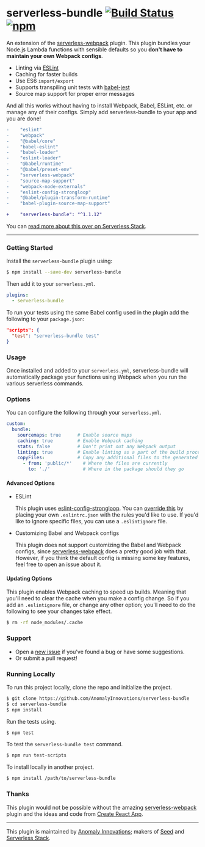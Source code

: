 # serverless-bundle [![Build Status](https://travis-ci.com/AnomalyInnovations/serverless-bundle.svg?branch=master)](https://travis-ci.com/AnomalyInnovations/serverless-bundle) [![npm](https://img.shields.io/npm/v/serverless-bundle.svg)](https://www.npmjs.com/package/serverless-bundle)

An extension of the [serverless-webpack](https://www.github.com/serverless-heaven/serverless-webpack) plugin. This plugin bundles your Node.js Lambda functions with sensible defaults so you **don't have to maintain your own Webpack configs**.

- Linting via [ESLint](https://eslint.org)
- Caching for faster builds
- Use ES6 `import/export`
- Supports transpiling unit tests with [babel-jest](https://github.com/facebook/jest/tree/master/packages/babel-jest)
- Source map support for proper error messages

And all this works without having to install Webpack, Babel, ESLint, etc. or manage any of their configs. Simply add serverless-bundle to your app and you are done!

``` diff
-    "eslint"
-    "webpack"
-    "@babel/core"
-    "babel-eslint"
-    "babel-loader"
-    "eslint-loader"
-    "@babel/runtime"
-    "@babel/preset-env"
-    "serverless-webpack"
-    "source-map-support"
-    "webpack-node-externals"
-    "eslint-config-strongloop"
-    "@babel/plugin-transform-runtime"
-    "babel-plugin-source-map-support"

+    "serverless-bundle": "^1.1.12"
```

You can [read more about this over on Serverless Stack](https://serverless-stack.com/chapters/package-lambdas-with-serverless-bundle.html).

---

### Getting Started

Install the `serverless-bundle` plugin using:

``` bash
$ npm install --save-dev serverless-bundle
```

Then add it to your `serverless.yml`.

``` yaml
plugins:
  - serverless-bundle
```

To run your tests using the same Babel config used in the plugin add the following to your `package.json`:

``` json
"scripts": {
  "test": "serverless-bundle test"
}
```

### Usage

Once installed and added to your `serverless.yml`, serverless-bundle will automatically package your functions using Webpack when you run the various serverless commands.

### Options

You can configure the following through your `serverless.yml`.

``` yaml
custom:
  bundle:
    sourcemaps: true      # Enable source maps
    caching: true         # Enable Webpack caching
    stats: false          # Don't print out any Webpack output
    linting: true         # Enable linting as a part of the build process
    copyFiles:            # Copy any additional files to the generated package
      - from: 'public/*'    # Where the files are currently
        to: './'            # Where in the package should they go
```

#### Advanced Options

- ESLint

  This plugin uses [eslint-config-strongloop](https://github.com/strongloop/eslint-config-strongloop). You can [override this](https://eslint.org/docs/user-guide/configuring) by placing your own `.eslintrc.json` with the rules you'd like to use. If you'd like to ignore specific files, you can use a `.eslintignore` file.
  
- Customizing Babel and Webpack configs

  This plugin does not support customizing the Babel and Webpack configs, since [serverless-webpack](https://www.github.com/serverless-heaven/serverless-webpack) does a pretty good job with that. However, if you think the default config is missing some key features, feel free to open an issue about it.
  
#### Updating Options

This plugin enables Webpack caching to speed up builds. Meaning that you'll need to clear the cache when you make a config change. So if you add an `.eslintignore` file, or change any other option; you'll need to do the following to see your changes take effect.

``` bash
$ rm -rf node_modules/.cache
```

### Support

- Open a [new issue](https://github.com/AnomalyInnovations/serverless-bundle/issues/new) if you've found a bug or have some suggestions.
- Or submit a pull request!

### Running Locally

To run this project locally, clone the repo and initialize the project.

``` bash
$ git clone https://github.com/AnomalyInnovations/serverless-bundle
$ cd serverless-bundle
$ npm install
```

Run the tests using.

``` bash
$ npm test
```

To test the `serverless-bundle test` command.

``` bash
$ npm run test-scripts
```

To install locally in another project.

``` bash
$ npm install /path/to/serverless-bundle
```

### Thanks

This plugin would not be possible without the amazing [serverless-webpack](https://github.com/serverless-heaven/serverless-webpack) plugin and the ideas and code from [Create React App](https://www.github.com/facebook/create-react-app).

---

This plugin is maintained by [Anomaly Innovations](https://anoma.ly); makers of [Seed](https://seed.run) and [Serverless Stack](https://serverless-stack.com).
